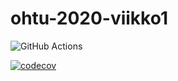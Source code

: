 # ohtu-2020-viikko1

![GitHub Actions](https://github.com/Latelaukki/ohtu-2020-viikko1/workflows/Java%20CI%20with%20Gradle/badge.svg)

[![codecov](https://codecov.io/gh/Latelaukki/ohtu-2020-viikko1/branch/main/graph/badge.svg?token=J9VY3E69J4)](https://codecov.io/gh/Latelaukki/ohtu-2020-viikko1)
